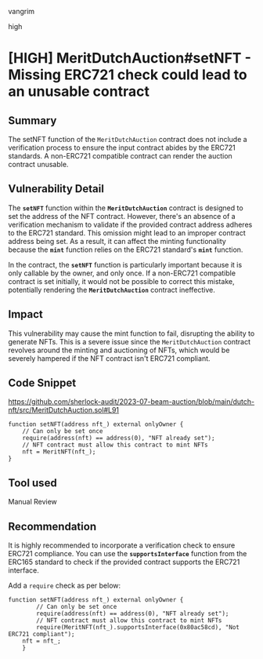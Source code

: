 vangrim

high

# [HIGH] MeritDutchAuction#setNFT - Missing ERC721 check could lead to an unusable contract

## Summary
The setNFT function of the `MeritDutchAuction` contract does not include a verification process to ensure the input contract abides by the ERC721 standards. A non-ERC721 compatible contract can render the auction contract unusable.

## Vulnerability Detail
The **`setNFT`** function within the **`MeritDutchAuction`** contract is designed to set the address of the NFT contract. However, there's an absence of a verification mechanism to validate if the provided contract address adheres to the ERC721 standard. This omission might lead to an improper contract address being set. As a result, it can affect the minting functionality because the **`mint`** function relies on the ERC721 standard's **`mint`** function.

In the contract, the **`setNFT`** function is particularly important because it is only callable by the owner, and only once. If a non-ERC721 compatible contract is set initially, it would not be possible to correct this mistake, potentially rendering the **`MeritDutchAuction`** contract ineffective.

## Impact
This vulnerability may cause the mint function to fail, disrupting the ability to generate NFTs. This is a severe issue since the `MeritDutchAuction` contract revolves around the minting and auctioning of NFTs, which would be severely hampered if the NFT contract isn't ERC721 compliant.

## Code Snippet
https://github.com/sherlock-audit/2023-07-beam-auction/blob/main/dutch-nft/src/MeritDutchAuction.sol#L91

```solidity
function setNFT(address nft_) external onlyOwner {
    // Can only be set once
    require(address(nft) == address(0), "NFT already set");
    // NFT contract must allow this contract to mint NFTs
    nft = MeritNFT(nft_);
}
```

## Tool used

Manual Review

## Recommendation
It is highly recommended to incorporate a verification check to ensure ERC721 compliance. You can use the **`supportsInterface`** function from the ERC165 standard to check if the provided contract supports the ERC721 interface.

Add a `require` check as per below:
```solidity
function setNFT(address nft_) external onlyOwner {
        // Can only be set once
        require(address(nft) == address(0), "NFT already set");
        // NFT contract must allow this contract to mint NFTs
        require(MeritNFT(nft_).supportsInterface(0x80ac58cd), "Not ERC721 compliant");
	nft = nft_;
    }
```

